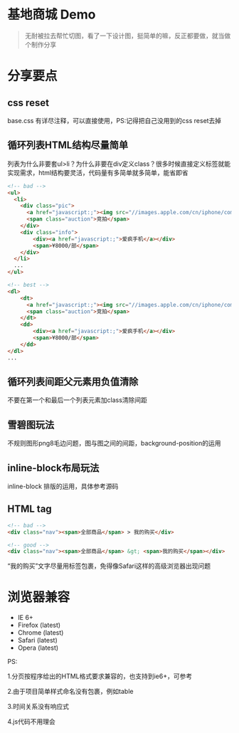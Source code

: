 # 基地商城 Demo

 > 无耐被拉去帮忙切图，看了一下设计图，挺简单的嘛，反正都要做，就当做个制作分享

# 分享要点

## css reset

base.css 有详尽注释，可以直接使用，PS:记得把自己没用到的css reset去掉

## 循环列表HTML结构尽量简单

列表为什么非要套ul>li？为什么非要在div定义class？很多时候直接定义标签就能实现需求，html结构要灵活，代码量有多简单就多简单，能省即省

 ```html
 <!-- bad -->
 <ul>
   <li>
     <div class="pic">
       <a href="javascript:;"><img src="//images.apple.com/cn/iphone/compare/images/tech_specs_iphone7_large.jpg" alt=""></a>
       <span class="auction">竞拍</span>
     </div>
     <div class="info">
         <div><a href="javascript:;">爱疯手机</a></div>
         <span>¥8000/部</span>
     </div>
   </li>
   ...
 </ul>
 ```

 ```html
 <!-- best -->
 <dl>
     <dt>
       <a href="javascript:;"><img src="//images.apple.com/cn/iphone/compare/images/tech_specs_iphone7_large.jpg" alt=""></a>
       <span class="auction">竞拍</span>
     </dt>
     <dd>
         <div><a href="javascript:;">爱疯手机</a></div>
         <span>¥8000/部</span>
     </dd>
 </dl>
 ...
 ```

## 循环列表间距父元素用负值清除

不要在第一个和最后一个列表元素加class清除间距

## 雪碧图玩法

不规则图形png8毛边问题，图与图之间的间距，background-position的运用

## inline-block布局玩法

inline-block 排版的运用，具体参考源码

## HTML tag

 ```html
 <!-- bad -->
 <div class="nav"><span>全部商品</span> > 我的购买</div>
 ```

 ```html
 <!-- good -->
 <div class="nav"><span>全部商品</span> &gt; <span>我的购买</span></div>
 ```

“我的购买”文字尽量用标签包裹，免得像Safari这样的高级浏览器出现问题

# 浏览器兼容
- IE 6+
- Firefox (latest)
- Chrome (latest)
- Safari (latest)
- Opera (latest)

>>>
PS:

1.分页按程序给出的HTML格式要求兼容的，也支持到ie6+，可参考

2.由于项目简单样式命名没有包裹，例如table

3.时间关系没有响应式

4.js代码不用理会
>>>
